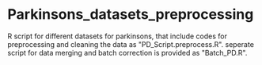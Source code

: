 # Parkinsons_datasets_preprocessing
R script for different datasets for parkinsons, that include codes for preprocessing and cleaning the data as "PD_Script.preprocess.R". 
seperate script for data merging and batch correction is provided as "Batch_PD.R". 
